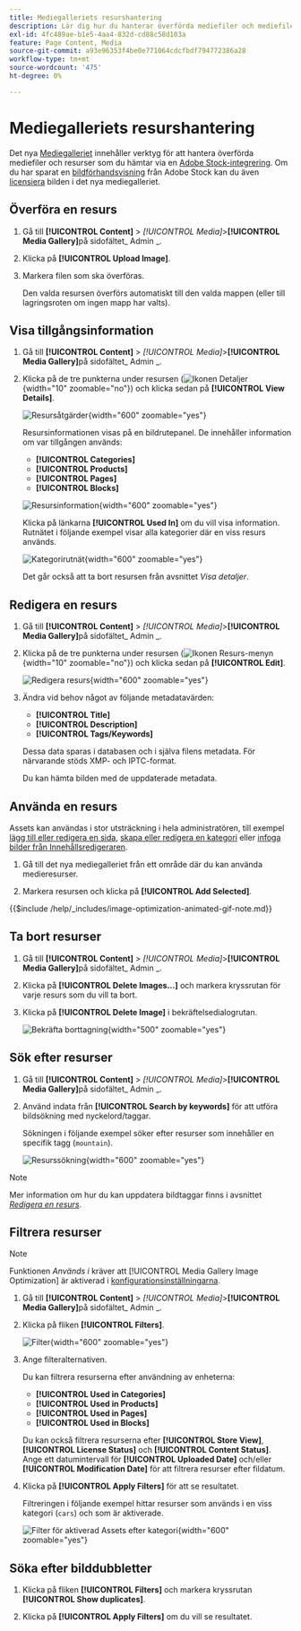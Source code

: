 ```yaml
---
title: Mediegalleriets resurshantering
description: Lär dig hur du hanterar överförda mediefiler och mediefiler som du hämtar via en Adobe Stock-integrering.
exl-id: 4fc489ae-b1e5-4aa4-832d-cd88c58d103a
feature: Page Content, Media
source-git-commit: a93e96353f4be0e771064cdcfbdf794772386a28
workflow-type: tm+mt
source-wordcount: '475'
ht-degree: 0%

---
```


# Mediegalleriets resurshantering

Det nya [Mediegalleriet](media-gallery.md) innehåller verktyg för att hantera överförda mediefiler och resurser som du hämtar via en [Adobe Stock-integrering](adobe-stock.md). Om du har sparat en [bildförhandsvisning](adobe-stock-save-preview.md) från Adobe Stock kan du även [licensiera](adobe-stock-license-image.md) bilden i det nya mediegalleriet.

## Överföra en resurs

1. Gå till **[!UICONTROL Content]** > _[!UICONTROL Media]_>**[!UICONTROL Media Gallery]**&#x200B;på sidofältet_ Admin _.

1. Klicka på **[!UICONTROL Upload Image]**.

1. Markera filen som ska överföras.

   Den valda resursen överförs automatiskt till den valda mappen (eller till lagringsroten om ingen mapp har valts).

## Visa tillgångsinformation

1. Gå till **[!UICONTROL Content]** > _[!UICONTROL Media]_>**[!UICONTROL Media Gallery]**&#x200B;på sidofältet_ Admin _.

1. Klicka på de tre punkterna under resursen (![Ikonen Detaljer](./assets/media-gallery-asset-menu-icon.png){width="10" zoomable="no"}) och klicka sedan på **[!UICONTROL View Details]**.

   ![Resursåtgärder](./assets/media-gallery-asset-actions.png){width="600" zoomable="yes"}

   Resursinformationen visas på en bildrutepanel. De innehåller information om var tillgången används:

   - **[!UICONTROL Categories]**
   - **[!UICONTROL Products]**
   - **[!UICONTROL Pages]**
   - **[!UICONTROL Blocks]**

   ![Resursinformation](./assets/media-gallery-asset-details.png){width="600" zoomable="yes"}

   Klicka på länkarna **[!UICONTROL Used In]** om du vill visa information. Rutnätet i följande exempel visar alla kategorier där en viss resurs används.

   ![Kategorirutnät](./assets/media-gallery-asset-categories.png){width="600" zoomable="yes"}

   Det går också att ta bort resursen från avsnittet _Visa detaljer_.

## Redigera en resurs

1. Gå till **[!UICONTROL Content]** > _[!UICONTROL Media]_>**[!UICONTROL Media Gallery]**&#x200B;på sidofältet_ Admin _.

1. Klicka på de tre punkterna under resursen (![Ikonen Resurs-menyn](./assets/media-gallery-asset-menu-icon.png){width="10" zoomable="no"}) och klicka sedan på **[!UICONTROL Edit]**.

   ![Redigera resurs](./assets/media-gallery-edit-asset.png){width="600" zoomable="yes"}

1. Ändra vid behov något av följande metadatavärden:

   - **[!UICONTROL Title]**
   - **[!UICONTROL Description]**
   - **[!UICONTROL Tags/Keywords]**

   Dessa data sparas i databasen och i själva filens metadata. För närvarande stöds XMP- och IPTC-format.

   Du kan hämta bilden med de uppdaterade metadata.

## Använda en resurs

Assets kan användas i stor utsträckning i hela administratören, till exempel [lägg till eller redigera en sida](page-add.md), [skapa eller redigera en kategori](../catalog/category-create.md) eller [infoga bilder från Innehållsredigeraren](editor-insert-image.md).

1. Gå till det nya mediegalleriet från ett område där du kan använda medieresurser.

1. Markera resursen och klicka på **[!UICONTROL Add Selected]**.

{{$include /help/_includes/image-optimization-animated-gif-note.md}}

## Ta bort resurser

1. Gå till **[!UICONTROL Content]** > _[!UICONTROL Media]_>**[!UICONTROL Media Gallery]**&#x200B;på sidofältet_ Admin _.

1. Klicka på **[!UICONTROL Delete Images...]** och markera kryssrutan för varje resurs som du vill ta bort.

1. Klicka på **[!UICONTROL Delete Image]** i bekräftelsedialogrutan.

   ![Bekräfta borttagning](./assets/media-gallery-bulk-delete-confirm.png){width="500" zoomable="yes"}

## Sök efter resurser

1. Gå till **[!UICONTROL Content]** > _[!UICONTROL Media]_>**[!UICONTROL Media Gallery]**&#x200B;på sidofältet_ Admin _.

1. Använd indata från **[!UICONTROL Search by keywords]** för att utföra bildsökning med nyckelord/taggar.

   Sökningen i följande exempel söker efter resurser som innehåller en specifik tagg (`mountain`).

   ![Resurssökning](./assets/media-gallery-asset-search.png){width="600" zoomable="yes"}

>[!NOTE]
>
>Mer information om hur du kan uppdatera bildtaggar finns i avsnittet _[Redigera en resurs](#edit-an-asset)_.

## Filtrera resurser

>[!NOTE]
>
>Funktionen _Används i_ kräver att [!UICONTROL Media Gallery Image Optimization] är aktiverad i [konfigurationsinställningarna](media-gallery-image-optimization.md).

1. Gå till **[!UICONTROL Content]** > _[!UICONTROL Media]_>**[!UICONTROL Media Gallery]**&#x200B;på sidofältet_ Admin _.

1. Klicka på fliken **[!UICONTROL Filters]**.

   ![Filter](./assets/media-gallery-filters.png){width="600" zoomable="yes"}

1. Ange filteralternativen.

   Du kan filtrera resurserna efter användning av enheterna:

   - **[!UICONTROL Used in Categories]**
   - **[!UICONTROL Used in Products]**
   - **[!UICONTROL Used in Pages]**
   - **[!UICONTROL Used in Blocks]**

   Du kan också filtrera resurserna efter **[!UICONTROL Store View]**, **[!UICONTROL License Status]** och **[!UICONTROL Content Status]**. Ange ett datumintervall för **[!UICONTROL Uploaded Date]** och/eller **[!UICONTROL Modification Date]** för att filtrera resurser efter fildatum.

1. Klicka på **[!UICONTROL Apply Filters]** för att se resultatet.

   Filtreringen i följande exempel hittar resurser som används i en viss kategori (`cars`) och som är aktiverade.

   ![Filter för aktiverad Assets efter kategori](./assets/media-gallery-filter-by-category.png){width="600" zoomable="yes"}

## Söka efter bilddubbletter

1. Klicka på fliken **[!UICONTROL Filters]** och markera kryssrutan **[!UICONTROL Show duplicates]**.

1. Klicka på **[!UICONTROL Apply Filters]** om du vill se resultatet.
